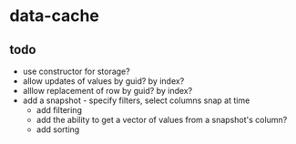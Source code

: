 # data-cache

## todo
* use constructor for storage? 
* allow updates of values by guid? by index?
* alllow replacement of row by guid? by index?
* add a snapshot - specify filters, select columns snap at time
    * add filtering
    * add the ability to get a vector of values from a snapshot's column?
    * add sorting

